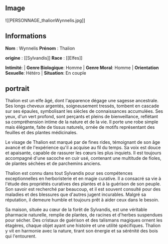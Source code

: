 ## Image

![[PERSONNAGE_thalionWynnelis.jpg]]

## Informations
**Nom** : Wynnelis
**Prénom** : Thalion

**origine** : [[Sylvandis]]
**Race** : [[Elfes]]

**Intimité**: 
| **Genre Biologique**: Homme
| **Genre Moral**: Homme
| **Orientation Sexuelle**: Hétéro
| **Situation**: En couple

## portrait

Thalion est un elfe âgé, dont l'apparence dégage une sagesse ancestrale. Ses longs cheveux argentés, soigneusement tressés, tombent en cascade sur ses épaules, symbolisant les siècles de connaissances accumulées. Ses yeux, d'un vert profond, sont perçants et pleins de bienveillance, reflétant sa compréhension intime de la nature et de la vie. Il porte une robe simple mais élégante, faite de tissus naturels, ornée de motifs représentant des feuilles et des plantes médicinales.

Le visage de Thalion est marqué par de fines rides, témoignant de son âge avancé et de l'expérience qu'il a acquise au fil du temps. Sa voix est douce et apaisante, capable de rassurer les cœurs les plus inquiets. Il est toujours accompagné d'une sacoche en cuir usé, contenant une multitude de fioles, de plantes séchées et de parchemins anciens.

Thalion est connu dans tout Sylvandis pour ses compétences exceptionnelles en herboristerie et en magie curative. Il a consacré sa vie à l'étude des propriétés curatives des plantes et à la guérison de son peuple. Son savoir est recherché par beaucoup, et il est souvent consulté pour des maladies et des blessures que d'autres jugent incurables. Malgré sa réputation, il demeure humble et toujours prêt à aider ceux dans le besoin.

Sa maison, située au cœur de la forêt de Sylvandis, est une véritable pharmacie naturelle, remplie de plantes, de racines et d'herbes suspendues pour sécher. Des cristaux de guérison et des talismans magiques ornent les étagères, chaque objet ayant une histoire et une utilité spécifiques. Thalion y vit en harmonie avec la nature, tirant son énergie et sa sérénité des bois qui l'entourent.